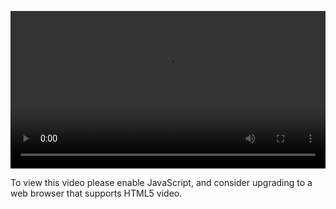 <video controls="" style="width: 100%; display: block;"><source src="http://o86bpj665.bkt.clouddn.com/http-with-peter/11-session.mp4" type="video/mp4"><p>To view this video please enable JavaScript, and consider upgrading to a web browser that supports HTML5 video.</p></video>
